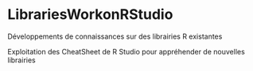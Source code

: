 # LibrariesWorkonRStudio
Développements de connaissances sur des librairies R existantes

Exploitation des CheatSheet de R Studio pour appréhender de nouvelles librairies
